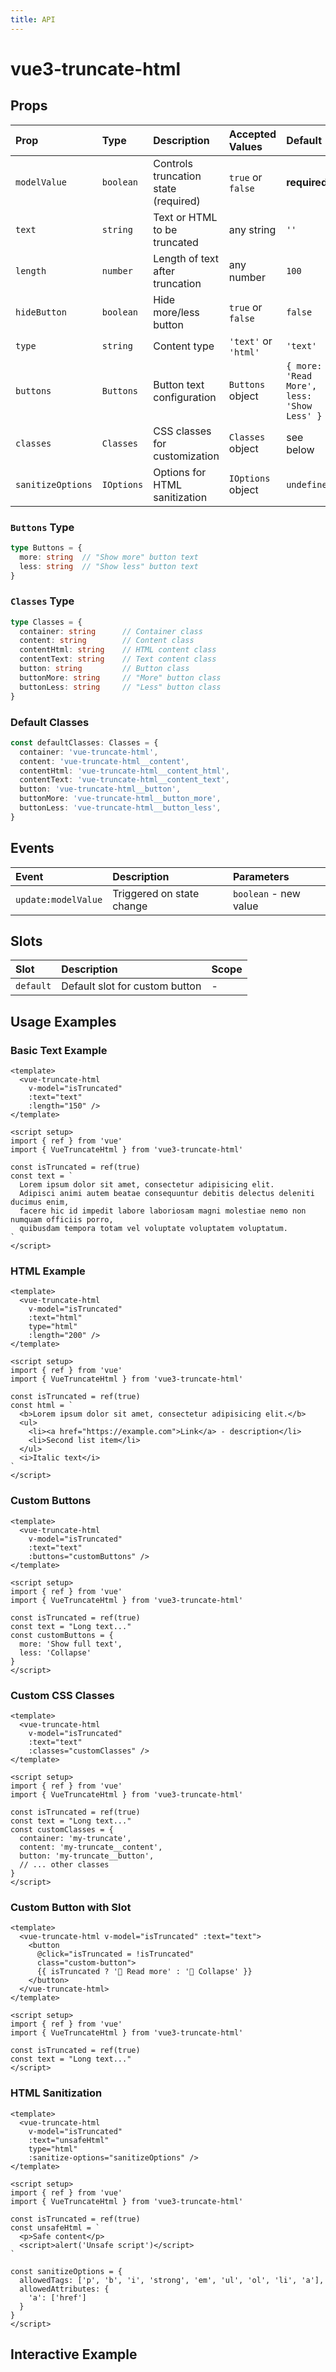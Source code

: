 ```yaml
---
title: API
---
```

# vue3-truncate-html

## Props

| Prop              | Type              | Description                                | Accepted Values      | Default             |
| :---------------- | :---------------- | :----------------------------------------- | :------------------- | :------------------ |
| `modelValue`      | `boolean`         | Controls truncation state (required)       | `true` or `false`    | **required**        |
| `text`            | `string`          | Text or HTML to be truncated               | any string           | `''`                |
| `length`          | `number`          | Length of text after truncation            | any number           | `100`               |
| `hideButton`      | `boolean`         | Hide more/less button                      | `true` or `false`    | `false`             |
| `type`            | `string`          | Content type                               | `'text'` or `'html'` | `'text'`            |
| `buttons`         | `Buttons`         | Button text configuration                  | `Buttons` object     | `{ more: 'Read More', less: 'Show Less' }` |
| `classes`         | `Classes`         | CSS classes for customization              | `Classes` object     | see below           |
| `sanitizeOptions` | `IOptions`        | Options for HTML sanitization              | `IOptions` object    | `undefined`         |

### `Buttons` Type

```typescript
type Buttons = {
  more: string  // "Show more" button text
  less: string  // "Show less" button text
}
```

### `Classes` Type

```typescript
type Classes = {
  container: string      // Container class
  content: string        // Content class
  contentHtml: string    // HTML content class
  contentText: string    // Text content class
  button: string         // Button class
  buttonMore: string     // "More" button class
  buttonLess: string     // "Less" button class
}
```

### Default Classes

```typescript
const defaultClasses: Classes = {
  container: 'vue-truncate-html',
  content: 'vue-truncate-html__content',
  contentHtml: 'vue-truncate-html__content_html',
  contentText: 'vue-truncate-html__content_text',
  button: 'vue-truncate-html__button',
  buttonMore: 'vue-truncate-html__button_more',
  buttonLess: 'vue-truncate-html__button_less',
}
```

## Events

| Event               | Description                    | Parameters               |
| :------------------ | :----------------------------- | :----------------------- |
| `update:modelValue` | Triggered on state change      | `boolean` - new value    |

## Slots

| Slot      | Description                    | Scope |
| :-------- | :----------------------------- | :---- |
| `default` | Default slot for custom button | -     |

## Usage Examples

### Basic Text Example

```vue
<template>
  <vue-truncate-html
    v-model="isTruncated"
    :text="text"
    :length="150" />
</template>

<script setup>
import { ref } from 'vue'
import { VueTruncateHtml } from 'vue3-truncate-html'

const isTruncated = ref(true)
const text = `
  Lorem ipsum dolor sit amet, consectetur adipisicing elit.
  Adipisci animi autem beatae consequuntur debitis delectus deleniti ducimus enim,
  facere hic id impedit labore laboriosam magni molestiae nemo non numquam officiis porro,
  quibusdam tempora totam vel voluptate voluptatem voluptatum.
`
</script>
```

### HTML Example

```vue
<template>
  <vue-truncate-html
    v-model="isTruncated"
    :text="html"
    type="html"
    :length="200" />
</template>

<script setup>
import { ref } from 'vue'
import { VueTruncateHtml } from 'vue3-truncate-html'

const isTruncated = ref(true)
const html = `
  <b>Lorem ipsum dolor sit amet, consectetur adipisicing elit.</b>
  <ul>
    <li><a href="https://example.com">Link</a> - description</li>
    <li>Second list item</li>
  </ul>
  <i>Italic text</i>
`
</script>
```

### Custom Buttons

```vue
<template>
  <vue-truncate-html
    v-model="isTruncated"
    :text="text"
    :buttons="customButtons" />
</template>

<script setup>
import { ref } from 'vue'
import { VueTruncateHtml } from 'vue3-truncate-html'

const isTruncated = ref(true)
const text = "Long text..."
const customButtons = {
  more: 'Show full text',
  less: 'Collapse'
}
</script>
```

### Custom CSS Classes

```vue
<template>
  <vue-truncate-html
    v-model="isTruncated"
    :text="text"
    :classes="customClasses" />
</template>

<script setup>
import { ref } from 'vue'
import { VueTruncateHtml } from 'vue3-truncate-html'

const isTruncated = ref(true)
const text = "Long text..."
const customClasses = {
  container: 'my-truncate',
  content: 'my-truncate__content',
  button: 'my-truncate__button',
  // ... other classes
}
</script>
```

### Custom Button with Slot

```vue
<template>
  <vue-truncate-html v-model="isTruncated" :text="text">
    <button 
      @click="isTruncated = !isTruncated"
      class="custom-button">
      {{ isTruncated ? '📖 Read more' : '📕 Collapse' }}
    </button>
  </vue-truncate-html>
</template>

<script setup>
import { ref } from 'vue'
import { VueTruncateHtml } from 'vue3-truncate-html'

const isTruncated = ref(true)
const text = "Long text..."
</script>
```

### HTML Sanitization

```vue
<template>
  <vue-truncate-html
    v-model="isTruncated"
    :text="unsafeHtml"
    type="html"
    :sanitize-options="sanitizeOptions" />
</template>

<script setup>
import { ref } from 'vue'
import { VueTruncateHtml } from 'vue3-truncate-html'

const isTruncated = ref(true)
const unsafeHtml = `
  <p>Safe content</p>
  <script>alert('Unsafe script')</script>
`

const sanitizeOptions = {
  allowedTags: ['p', 'b', 'i', 'strong', 'em', 'ul', 'ol', 'li', 'a'],
  allowedAttributes: {
    'a': ['href']
  }
}
</script>
```

## Interactive Example

<VueTruncateHtmlExample />

<script setup>
import VueTruncateHtmlExample from '../VueTruncateHtmlExample.vue'
</script>
